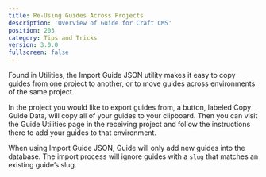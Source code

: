 ```yaml
---
title: Re-Using Guides Across Projects
description: 'Overview of Guide for Craft CMS'
position: 203
category: Tips and Tricks
version: 3.0.0
fullscreen: false
---
```


Found in Utilities, the Import Guide JSON utility makes it easy to copy guides from one project to another, or to move guides across environments of the same project.

In the project you would like to export guides from, a button, labeled Copy Guide Data, will copy all of your guides to your clipboard. Then you can visit the Guide Utilities page in the receiving project and follow the instructions there to add your guides to that environment.

<alert type="info">When using Import Guide JSON, Guide will only add new guides into the database. The import process will ignore guides with a `slug` that matches an existing guide’s slug.</alert>
